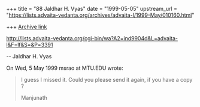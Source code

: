 +++
title = "88 Jaldhar H. Vyas"
date = "1999-05-05"
upstream_url = "https://lists.advaita-vedanta.org/archives/advaita-l/1999-May/010160.html"

+++
[Archive link](https://lists.advaita-vedanta.org/archives/advaita-l/1999-May/010160.html)

http://lists.advaita-vedanta.org/cgi-bin/wa?A2=ind9904d&L=advaita-l&F=lf&S=&P=3391

--
Jaldhar H. Vyas <jaldhar at braincells.com>

On Wed, 5 May 1999 msrao at MTU.EDU wrote:

> I guess I missed it. Could you please send it again, if you have a
> copy ?
>
> Manjunath

